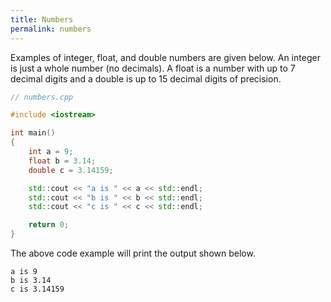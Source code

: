 ```yaml
---
title: Numbers
permalink: numbers
---
```


Examples of integer, float, and double numbers are given below. An integer is just a whole number (no decimals). A float is a number with up to 7 decimal digits and a double is up to 15 decimal digits of precision.

```cpp
// numbers.cpp

#include <iostream>

int main()
{
    int a = 9;
    float b = 3.14;
    double c = 3.14159;

    std::cout << "a is " << a << std::endl;
    std::cout << "b is " << b << std::endl;
    std::cout << "c is " << c << std::endl;

    return 0;
}
```

The above code example will print the output shown below.

```
a is 9
b is 3.14
c is 3.14159
```

